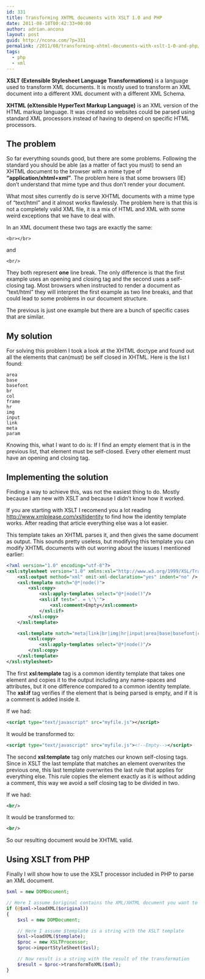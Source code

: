 ```yaml
---
id: 331
title: Transforming XHTML documents with XSLT 1.0 and PHP
date: 2011-08-18T00:42:33+00:00
author: adrian.ancona
layout: post
guid: http://ncona.com/?p=331
permalink: /2011/08/transforming-xhtml-documents-with-xslt-1-0-and-php/
tags:
  - php
  - xml
---
```

**XSLT (Extensible Stylesheet Language Transformations)** is a language used to transform XML documents. It is mostly used to transform an XML document into a different XML document with a different XML Schema.

**XHTML (eXtensible HyperText Markup Language)** is an XML version of the HTML markup language. It was created so websites could be parsed using standard XML processors instead of having to depend on specific HTML processors.

## The problem

So far everything sounds good, but there are some problems. Following the standard you should be able (as a matter of fact you must) to send an XHTML document to the browser with a mime type of **&#8220;application/xhtml+xml&#8221;**. The problem here is that some browsers (IE) don&#8217;t understand that mime type and thus don&#8217;t render your document.

<!--more-->

What most sites currently do is serve XHTML documents with a mime type of &#8220;text/html&#8221; and it almost works flawlessly. The problem here is that this is not a completely valid XML file, it is a mix of HTML and XML with some weird exceptions that we have to deal with.

In an XML document these two tags are exactly the same:

```
<br></br>
```

and

```
<br/>
```

They both represent **one** line break. The only difference is that the first example uses an opening and closing tag and the second uses a self-closing tag. Most browsers when instructed to render a document as &#8220;text/html&#8221; they will interpret the first example as two line breaks, and that could lead to some problems in our document structure.

The previous is just one example but there are a bunch of specific cases that are similar.

## My solution

For solving this problem I took a look at the XHTML doctype and found out all the elements that can(must) be self closed in XHTML. Here is the list I found:

```
area
base
basefont
br
col
frame
hr
img
input
link
meta
param
```

Knowing this, what I want to do is: If I find an empty element that is in the previous list, that element must be self-closed. Every other element must have an opening and closing tag.

## Implementing the solution

Finding a way to achieve this, was not the easiest thing to do. Mostly because I am new with XSLT and because I didn&#8217;t know how it worked.

If you are starting with XSLT I recomend you a lot reading <http://www.xmlplease.com/xsltidentity> to find how the identity template works. After reading that article everything else was a lot easier.

This template takes an XHTML parses it, and then gives the same document as output. This sounds pretty useless, but modifying this template you can modify XHTML documents with out worring about the issues I mentioned earlier:

```xml
<?xml version="1.0" encoding="utf-8"?>
<xsl:stylesheet version="1.0" xmlns:xsl="http://www.w3.org/1999/XSL/Transform">
    <xsl:output method="xml" omit-xml-declaration="yes" indent="no" />
    <xsl:template match="@*|node()">
        <xsl:copy>
            <xsl:apply-templates select="@*|node()"/>
            <xsl:if test=". = \'\'">
                <xsl:comment>Empty</xsl:comment>
            </xsl:if>
        </xsl:copy>
    </xsl:template>

    <xsl:template match="meta|link|br|img|hr|input|area|base|basefont|col|frame|param">
        <xsl:copy>
            <xsl:apply-templates select="@*|node()"/>
        </xsl:copy>
    </xsl:template>
</xsl:stylesheet>
```

The first **xsl:template** tag is a common identity template that takes one element and copies it to the output including any name-spaces and attributes, but it one difference compared to a common identity template. The **xsl:if** tag verifies if the element that is being parsed is empty, and if it is a comment is added inside it.

If we had:

```xml
<script type="text/javascript" src="myfile.js"></script>
```

It would be transformed to:

```xml
<script type="text/javascript" src="myfile.js"><!--Empty--></script>
```

The second **xsl:template** tag only matches our known self-closing tags. Since in XSLT the last template that matches an element overwrites the previous one, this last template overwrites the last rule that applies for everything else. This rule copies the element exactly as it is without adding a comment, this way we avoid a self closing tag to be divided in two.

If we had:

```xml
<br/>
```

It would be transformed to:

```xml
<br/>
```

So our resulting document would be XHTML valid.

## Using XSLT from PHP

Finally I will show how to use the XSLT processor included in PHP to parse an XML document.

```php
$xml = new DOMDocument;

// Here I assume $original contains the XML/XHTML document you want to transform
if (@$xml->loadXML($original))
{
    $xsl = new DOMDocument;

    // Here I assume $template is a string with the XSLT template
    $xsl->loadXML($template);
    $proc = new XSLTProcessor;
    $proc->importStyleSheet($xsl);

    // Now result is a string with the result of the transformation
    $result = $proc->transformToXML($xml);
}
```
